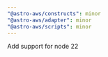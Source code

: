 ```yaml
---
"@astro-aws/constructs": minor
"@astro-aws/adapter": minor
"@astro-aws/scripts": minor
---
```


Add support for node 22
